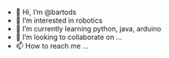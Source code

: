 - 👋 Hi, I’m @bartods
- 👀 I’m interested in robotics
- 🌱 I’m currently learning python, java, arduino
- 💞️ I’m looking to collaborate on ...
- 📫 How to reach me ...

<!---
bartods/bartods is a ✨ special ✨ repository because its `README.md` (this file) appears on your GitHub profile.
You can click the Preview link to take a look at your changes.
--->
